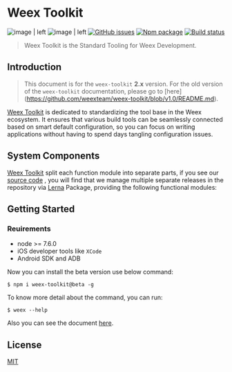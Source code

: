 # Weex Toolkit

![image | left](https://img.shields.io/badge/PRs-welcome-brightgreen.svg "")
![image | left](https://img.shields.io/badge/license-Apache--2.0-brightgreen.svg "")
[![GitHub issues](https://img.shields.io/github/issues/weexteam/weex-toolkit.svg)](https://github.com/weexteam/weex-toolkit/issues)
[![Npm package](https://img.shields.io/npm/dm/weex-toolkit.svg)](https://www.npmjs.com/package/weex-toolkit)
[![Build status](https://ci.appveyor.com/api/projects/status/dy89sm44bcggc12q/branch/dev?svg=true)](https://ci.appveyor.com/project/erha19/weex-toolkit/branch/dev)

> Weex Toolkit is the Standard Tooling for Weex Development.

## Introduction

> This document is for the `weex-toolkit` **2.x** version. For the old version of the `weex-toolkit` documentation, please go to [here] (https://github.com/weexteam/weex-toolkit/blob/v1.0/README.md).


[Weex Toolkit](https://github.com/weexteam/weex-toolkit) is dedicated to standardizing the tool base in the Weex ecosystem. It ensures that various build tools can be seamlessly connected based on smart default configuration, so you can focus on writing applications without having to spend days tangling configuration issues.

## System Components

[Weex Toolkit](https://github.com/weexteam/weex-toolkit) split each function module into separate parts, if you see our [source code](https://github.com/weexteam/weex-toolkit/tree/master/packages/%40weex) , you will find that we manage multiple separate releases in the repository via [Lerna](https://lernajs.io/) Package, providing the following functional modules:

## Getting Started

### Reuirements

- node >= 7.6.0
- iOS developer tools like `XCode`
- Android SDK and ADB

Now you can install the beta version use below command:

```base
$ npm i weex-toolkit@beta -g
```

To know more detail about the command, you can run:

```base
$ weex --help
```

Also you can see the document [here](https://weex.io/tools/toolkit.html).

## License

[MIT](https://github.com/weexteam/weex-toolkit/blob/dev/LICENSE)